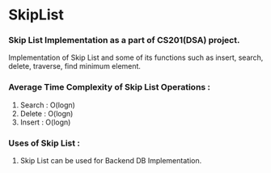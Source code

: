 # SkipList
### Skip List Implementation as a part of CS201(DSA) project.
Implementation of Skip List and some of its functions such as insert, search, delete, traverse, find minimum element.
### Average Time Complexity of Skip List Operations :
1. Search : O(logn)
2. Delete : O(logn)
3. Insert : O(logn)
### Uses of Skip List :
1. Skip List can be used for Backend DB Implementation.
